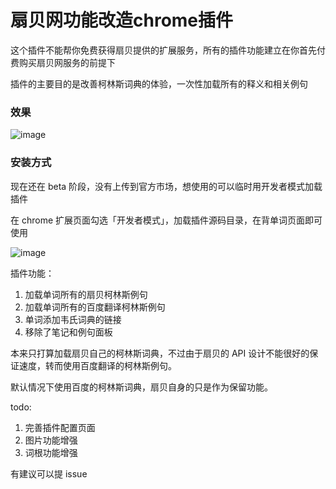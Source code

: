 扇贝网功能改造chrome插件
=====

这个插件不能帮你免费获得扇贝提供的扩展服务，所有的插件功能建立在你首先付费购买扇贝网服务的前提下

插件的主要目的是改善柯林斯词典的体验，一次性加载所有的释义和相关例句

### 效果
![image](https://github.com/codepiano/shanbay-chrome-extension/blob/master/image/intro.jpg)

### 安装方式

现在还在 beta 阶段，没有上传到官方市场，想使用的可以临时用开发者模式加载插件

在 chrome 扩展页面勾选「开发者模式」，加载插件源码目录，在背单词页面即可使用

![image](https://github.com/codepiano/shanbay-chrome-extension/blob/master/image/install.jpg)

插件功能：

1. 加载单词所有的扇贝柯林斯例句
1. 加载单词所有的百度翻译柯林斯例句
1. 单词添加韦氏词典的链接
1. 移除了笔记和例句面板

本来只打算加载扇贝自己的柯林斯词典，不过由于扇贝的 API 设计不能很好的保证速度，转而使用百度翻译的柯林斯例句。

默认情况下使用百度的柯林斯词典，扇贝自身的只是作为保留功能。

todo:

1. 完善插件配置页面
1. 图片功能增强
1. 词根功能增强

有建议可以提 issue
